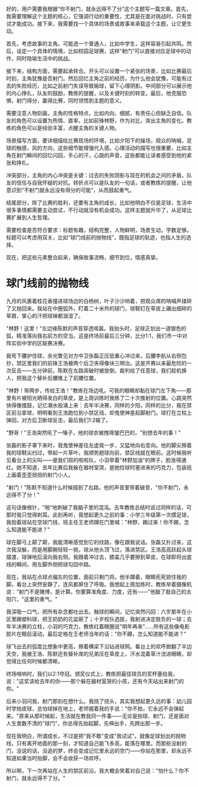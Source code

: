 <ReasoningChainRenderer>
好的，用户需要我根据“你不射门，就永远得不了分”这个主题写一篇文章。首先，我需要理解这个主题的核心，它强调行动的重要性，尤其是在面对挑战时，只有尝试才能成功。接下来，我需要找一个具体的场景或故事来承载这个主题，让它更生动。

首先，考虑故事的主角。可能选一个普通人，比如中学生，这样容易引起共鸣。然后，设定一个具体的情境，比如校园足球赛，这样“射门”可以直接对应足球中的动作，同时隐喻生活中的挑战。

接下来，结构方面，需要起承转合。开头可以设置一个紧张的场景，比如比赛最后时刻，主角犹豫是否射门。然后回忆主角之前的经历，为什么他会犹豫，可能有过去的失败经历，比如之前射门失误导致输球，留下心理阴影。中间部分可以展示他的内心挣扎，队友的鼓励，教练的提醒，以及关键时刻的转变。最后，他克服恐惧，射门得分，赢得比赛，同时领悟到主题的意义。

需要注意人物刻画，主角的性格特点，比如内向、细腻，有责任心但缺乏自信。队友的角色可以设置为热情、直率，比如前锋林野，作为对比，突出主角的变化。教练的角色可以是经验丰富，点醒主角的关键人物。

场景描写方面，要详细描绘比赛现场的环境，比如夕阳下的操场，观众的呐喊，足球的触感，风的方向，这些细节能增强代入感。心理活动的描写也很重要，比如主角在射门瞬间的回忆闪回，手心的汗，心跳的声音，这些都能让读者感受到他的紧张和挣扎。

冲突部分，主角的内心冲突是关键：过去的失败阴影与现在的机会之间的矛盾，队友的信任与自我怀疑的对抗。转折点可以是队友的一句话，或者教练的提醒，让他意识到“不射门就永远没有得分的可能”，从而鼓起勇气。

结尾部分，除了比赛的胜利，还要有主角的成长，比如他明白不仅是足球，生活中很多事情都需要主动尝试，不行动就没有机会成功。这样主题就升华了，从足球比赛扩展到人生哲理。

需要检查是否符合要求：标题有趣，结构完整，人物鲜明，场景生动，字数足够。标题可以考虑用双关，比如“球门线前的抛物线”，既指足球的轨迹，也指人生的选择。

现在，把这些元素整合起来，确保故事流畅，细节到位，情感真挚。

</ReasoningChainRenderer>



# 球门线前的抛物线

九月的风裹着桂花香撞进球场边的白杨树，叶子沙沙响着，把观众席的呐喊声揉碎了又抛回来。我站在中圈弧外，盯着二十米外的球门，球鞋钉在草皮上碾出细碎的草屑，掌心的汗把球袜都洇湿了。

"林野！这里！"左边锋陈默的声音穿透喧嚣。我抬头时，足球正划出一道银色的弧，精准落向我右前方的空当。这是终场前最后三分钟，比分1:1，我们市一中对阵实验中学的区联赛决赛。

我弯下腰护住球，余光瞥见对方中卫张磊正压低重心冲过来，后腰李航从右侧包抄，禁区里我们的前锋王浩被两个后卫夹得像块三明治。这是开赛以来最危险的一次反击——五分钟前，陈默在左路突破时被放倒，裁判给了任意球，我们趁机换人，把我这个替补后腰推上了前腰位置。

"林野！带两步，传给王浩！"教练在场边吼。可我的眼睛却黏在球门左下角——那里有片被阳光晒得发白的草皮，是上周训练时我练了二十次推射的位置。心跳突然快得像擂鼓，记忆潮水般涌上来：去年半决赛，同样的夕阳，同样的比分，我在禁区前沿拿球，明明看到王浩跑位到小禁区线，却鬼使神差起脚射门。球打在立柱上弹回，对方后卫断球反击，最后我们1:2输了。

"野哥！"王浩突然吼了一嗓子，他的球衣被拽得皱巴巴的，"别想去年的事！"

张磊的影子罩下来时，我鬼使神差往左虚晃一步，又猛地向右变向。他的脚尖擦着我的球鞋尖扫过，带起一片草叶。我顺势趟球向前，禁区线就在眼前。这时候我听见看台上的尖叫——是我们班的啦啦队，小羽举着"林野加油"的牌子，脸涨得通红。她不知道，去年比赛后我躲在器材室哭，是她捡球时塞进来的巧克力，包装纸上画着歪歪扭扭的射门小人。

"射门！"陈默不知道什么时候插到了右路，他的声音里带着破音，"你不射门，永远得不了分！"

这句话像根针，"啪"地刺破了我脑子里的混沌。去年教练总结时说过同样的话，可那时我只觉得刺耳。此刻再听，竟想起更久之前的事：小学三年级第一次摸足球，我抱着球站在空球门钱，班主任王老师蹲在门里喊："林野，踢过来！你不踢，怎么知道能不能进？"

球在脚弓上颠了颠，我能清晰感觉到它的纹路，像在跟我说话。张磊又扑过来，这次我没躲，而是用脚腕轻轻一挑，球从他头顶飞过，落进禁区。王浩高高跃起头球摆渡，球弹地后滚向我右侧。我跟着冲过去，膝盖几乎要擦到草皮，在球即将出底线的瞬间，用左脚外侧把球勾回中路。

现在，我站在点球点偏左的位置，面前只剩门将。他半蹲着，眼睛死死锁住我的脚。看台上突然安静了，连风都屏住了呼吸。我想起上周加练时，教练举着摄像机说："射门不是赌博，是计算。你要算准角度、力度，还有——"他敲了敲自己的太阳穴，"这里的勇气。"

我深吸一口气，把所有杂念都吐出去。触球的瞬间，记忆突然闪回：六岁那年在小区里踢塑料球，把王奶奶的花盆砸了；十岁校队选拔，我射进决定胜负的一球；去年半决赛的立柱，小羽的巧克力，教练红着眼圈说"明年再来"......所有这些像电影胶片在眼前滚动，最后定格在王老师当年的话："你不踢，怎么知道能不能进？"

球飞出去的弧度比想象中更高，擦着横梁下沿钻进球网。看台上的欢呼掀翻了半边天空，我被王浩、陈默还有替补席的兄弟压在草皮上，汗水混着草汁流进眼睛，却觉得比任何时候都清晰。

终场哨响时，我们以2:1夺冠。颁奖仪式上，教练把最佳球员的奖杯塞给我，说："这奖该给去年的你——那个躲在器材室哭的小孩，还有今天站出来射门的你。"

后来小羽问我，射门那刻在想什么。我挠了挠头，其实我想起更久远的事：幼儿园时学拍皮球，总怕球掉在地上，老师握着我的手说："你不拍，它永远不会弹起来。"原来从那时候起，生活就在教我同一件事——无论是拍球、射门，还是面对人生里数不清的"球门"，你总得先抬起脚，先伸出手，先跨出那一步。

现在我明白，所谓成长，不过是把"我不敢"变成"我试试"。就像足球划出的抛物线，只有离开地面的那一刻，才知道自己能飞多高，能落在哪里。而那些没射的门，没说的话，没追的梦，终会变成记忆里永远的空门——你站在那里，却永远不知道如果当时抬脚，会不会收获一场欢呼。

所以啊，下一次再站在人生的禁区前沿，我大概会笑着对自己说："怕什么？你不射门，就永远得不了分。"
